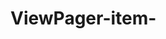 # ViewPager-item-
<source src="https://wx.qq.com/cgi-bin/mmwebwx-bin/webwxgetvideo?msgid=5026062494236635333&amp;skey=%40crypt_e6e23d65_a7f7374ff7ea5ad3fa2111675e47fad2" type="video/mp4">
